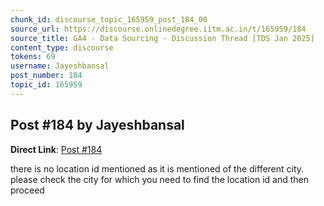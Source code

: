 ```yaml
---
chunk_id: discourse_topic_165959_post_184_00
source_url: https://discourse.onlinedegree.iitm.ac.in/t/165959/184
source_title: GA4 - Data Sourcing - Discussion Thread [TDS Jan 2025]
content_type: discourse
tokens: 69
username: Jayeshbansal
post_number: 184
topic_id: 165959
---
```


## Post #184 by Jayeshbansal

**Direct Link**: [Post #184](https://discourse.onlinedegree.iitm.ac.in/t/165959/184)

there is no location id mentioned as it is mentioned of the different city. please check the city for which you need to find the location id and then proceed
